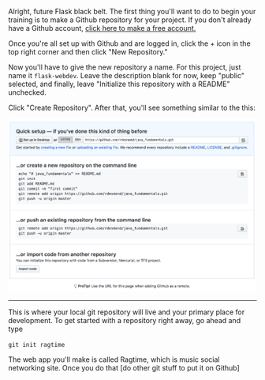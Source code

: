 Alright, future Flask black belt. The first thing you'll want to do to begin your training is to make a Github repository for your project. If you don't already have a Github account, <a href="https://github.com/join" target="_blank">click here to make a free account.</a>

Once you're all set up with Github and are logged in, click the + icon in the top right corner and then click "New Repository."

[//]: # (I'll probably change the name from Ragtime to something that sounds more "code-y")

Now you'll have to give the new repository a name. For this project, just name it `flask-webdev`. Leave the description blank for now, keep "public" selected, and finally, leave "Initialize this repository with a README" unchecked.

Click "Create Repository". After that, you'll see something similar to the this:

![New Repository](../images/github_repo.png)


----------

This is where your local git repository will live and your primary place for development. To get started with a repository right away, go ahead and type

```git init ragtime```

The web app you'll make is called Ragtime, which is music social networking site. Once you do that [do other git stuff to put it on Github]